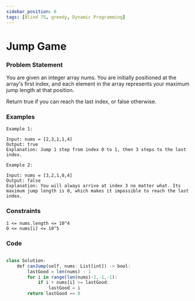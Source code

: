 ```yaml
---
sidebar_position: 6
tags: [Blind 75, greedy, Dynamic Programming]
---
```


# Jump Game

### Problem Statement

You are given an integer array nums. You are initially positioned at the array's first index, and each element in the array represents your maximum jump length at that position.

Return true if you can reach the last index, or false otherwise.

### Examples

```
Example 1:

Input: nums = [2,3,1,1,4]
Output: true
Explanation: Jump 1 step from index 0 to 1, then 3 steps to the last index.

Example 2:

Input: nums = [3,2,1,0,4]
Output: false
Explanation: You will always arrive at index 3 no matter what. Its maximum jump length is 0, which makes it impossible to reach the last index.
```

### Constraints

```
1 <= nums.length <= 10^4
0 <= nums[i] <= 10^5
```

### Code

```jsx title="Python3 Code"

class Solution:
    def canJump(self, nums: List[int]) -> bool:
        lastGood = len(nums) - 1
        for i in range(len(nums)-2,-1,-1):
            if i + nums[i] >= lastGood:
                lastGood = i
        return lastGood == 0

```
